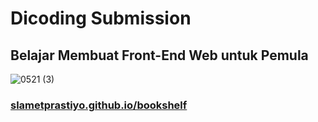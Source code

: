 # Dicoding Submission
## Belajar Membuat Front-End Web untuk Pemula

![0521 (3)](https://github.com/slametprastiyo/bookshelf/assets/93968211/eb8ba304-4710-450c-82a1-da172d9f2ee7)

### <a href="slametprastiyo.github.io/bookshelf">slametprastiyo.github.io/bookshelf</a>
